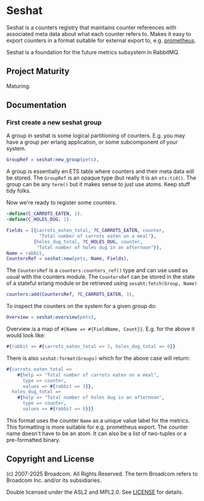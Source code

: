 # Seshat

Seshat is a counters registry that maintains counter references with associated
meta data about what each counter refers to. Makes it easy to export counters
in a format suitable for external export to, e.g. [prometheus](https://prometheus.io/).

Seshat is a foundation for the future metrics subsystem in RabbitMQ.

## Project Maturity

Maturing.

## Documentation

### First create a new seshat group

A group in seshat is some logical partitioning of counters. E.g. you may have
a group per erlang application, or some subcomponent of your system.
```erlang 
GroupRef = seshat:new_group(pets),
```

A group is essentially en ETS table where counters and their meta data will be
stored. The `GroupRef` is an opaque type (but really it is an `ets:tid()`. The 
group can be any `term()` but it makes sense to just use atoms. Keep stuff tidy folks.

Now we're ready to register some counters. 
```erlang 
-define(C_CARROTS_EATEN, 1).
-define(C_HOLES_DUG, 2).
```
```erlang
Fields = [{carrots_eaten_total, ?C_CARROTS_EATEN, counter,
            "Total number of carrots eaten on a meal"},
          {holes_dug_total, ?C_HOLES_DUG, counter,
           "Total number of holes dug in an afternoon"}],
Name = rabbit,
CountersRef = seshat:new(pets, Name, Fields),
```

The `CountersRef` is a `counters:counters_ref()` type and can use used as usual
with the counters module. The `CountersRef` can be stored in the state of a
stateful erlang module or be retrieved using `sesaht:fetch(Group, Name)`
```erlang 
counters:add(CountersRef, ?C_CARROTS_EATEN, 3),
```
To inspect the counters on the system for a given group do:
```erlang
Overview = seshat:overview(pets),
```
Overview is a map of `#{Name => #{FieldName, Count}}`. E.g. for the above
it would look like:
```erlang 
#{rabbit => #{carrots_eaten_total => 3, holes_dug_total => 0}}
```

There is also `seshat:format(Groups)` which for the above case will return:
```erlang 
#{carrots_eaten_total =>
    #{help => "Total number of carrots eaten on a meal",
      type => counter,
      values => #{rabbit => 3}},
  holes_dug_total =>
    #{help => "Total number of holes dug in an afternoon",
      type => counter,
      values => #{rabbit => 0}}}
```


This format uses the counter `Name` as a unique value label for the metrics.
This formatting is more suitable for e.g. prometheus export. The counter name
doesn't have to be an atom. It can also be a list of two-tuples or
a pre-formatted binary.


## Copyright and License

(c) 2007-2025 Broadcom. All Rights Reserved. The term Broadcom refers to Broadcom Inc. and/or its subsidiaries.

Double licensed under the ASL2 and MPL2.0.
See [LICENSE](./LICENSE) for details.
